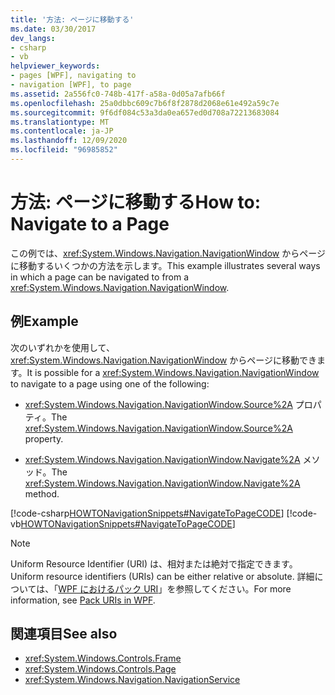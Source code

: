 ```yaml
---
title: '方法: ページに移動する'
ms.date: 03/30/2017
dev_langs:
- csharp
- vb
helpviewer_keywords:
- pages [WPF], navigating to
- navigation [WPF], to page
ms.assetid: 2a556fc0-748b-417f-a58a-0d05a7afb66f
ms.openlocfilehash: 25a0dbbc609c7b6f8f2878d2068e61e492a59c7e
ms.sourcegitcommit: 9f6df084c53a3da0ea657ed0d708a72213683084
ms.translationtype: MT
ms.contentlocale: ja-JP
ms.lasthandoff: 12/09/2020
ms.locfileid: "96985852"
---
```

# <a name="how-to-navigate-to-a-page"></a><span data-ttu-id="36979-102">方法: ページに移動する</span><span class="sxs-lookup"><span data-stu-id="36979-102">How to: Navigate to a Page</span></span>
<span data-ttu-id="36979-103">この例では、<xref:System.Windows.Navigation.NavigationWindow> からページに移動するいくつかの方法を示します。</span><span class="sxs-lookup"><span data-stu-id="36979-103">This example illustrates several ways in which a page can be navigated to from a <xref:System.Windows.Navigation.NavigationWindow>.</span></span>  
  
## <a name="example"></a><span data-ttu-id="36979-104">例</span><span class="sxs-lookup"><span data-stu-id="36979-104">Example</span></span>  
 <span data-ttu-id="36979-105">次のいずれかを使用して、<xref:System.Windows.Navigation.NavigationWindow> からページに移動できます。</span><span class="sxs-lookup"><span data-stu-id="36979-105">It is possible for a <xref:System.Windows.Navigation.NavigationWindow> to navigate to a page using one of the following:</span></span>  
  
- <span data-ttu-id="36979-106"><xref:System.Windows.Navigation.NavigationWindow.Source%2A> プロパティ。</span><span class="sxs-lookup"><span data-stu-id="36979-106">The <xref:System.Windows.Navigation.NavigationWindow.Source%2A> property.</span></span>  
  
- <span data-ttu-id="36979-107"><xref:System.Windows.Navigation.NavigationWindow.Navigate%2A> メソッド。</span><span class="sxs-lookup"><span data-stu-id="36979-107">The <xref:System.Windows.Navigation.NavigationWindow.Navigate%2A> method.</span></span>  
  
 [!code-csharp[HOWTONavigationSnippets#NavigateToPageCODE](~/samples/snippets/csharp/VS_Snippets_Wpf/HOWTONavigationSnippets/CSharp/MainWindow.xaml.cs#navigatetopagecode)]
 [!code-vb[HOWTONavigationSnippets#NavigateToPageCODE](~/samples/snippets/visualbasic/VS_Snippets_Wpf/HOWTONavigationSnippets/visualbasic/mainwindow.xaml.vb#navigatetopagecode)]  
  
> [!NOTE]
> <span data-ttu-id="36979-108">Uniform Resource Identifier (URI) は、相対または絶対で指定できます。</span><span class="sxs-lookup"><span data-stu-id="36979-108">Uniform resource identifiers (URIs) can be either relative or absolute.</span></span> <span data-ttu-id="36979-109">詳細については、「[WPF におけるパック URI](pack-uris-in-wpf.md)」を参照してください。</span><span class="sxs-lookup"><span data-stu-id="36979-109">For more information, see [Pack URIs in WPF](pack-uris-in-wpf.md).</span></span>  
  
## <a name="see-also"></a><span data-ttu-id="36979-110">関連項目</span><span class="sxs-lookup"><span data-stu-id="36979-110">See also</span></span>

- <xref:System.Windows.Controls.Frame>
- <xref:System.Windows.Controls.Page>
- <xref:System.Windows.Navigation.NavigationService>
